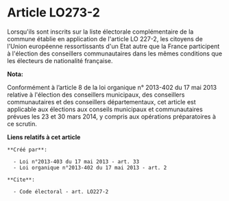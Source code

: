 # Article LO273-2

Lorsqu'ils sont inscrits sur la liste électorale complémentaire de la commune établie en application de l'article LO 227-2,
les citoyens de l'Union européenne ressortissants d'un Etat autre que la France participent à l'élection des conseillers
communautaires dans les mêmes conditions que les électeurs de nationalité française.

**Nota:**

Conformément à l’article 8 de la loi organique n° 2013-402 du 17 mai 2013 relative à l'élection des conseillers municipaux,
des conseillers communautaires et des conseillers départementaux, cet article est applicable aux élections aux conseils
municipaux et communautaires prévues les 23 et 30 mars 2014, y compris aux opérations préparatoires à ce scrutin.

**Liens relatifs à cet article**

	**Créé par**:

	  - Loi n°2013-403 du 17 mai 2013 - art. 33
	  - Loi organique n°2013-402 du 17 mai 2013 - art. 2

	**Cite**:

	  - Code électoral - art. LO227-2
